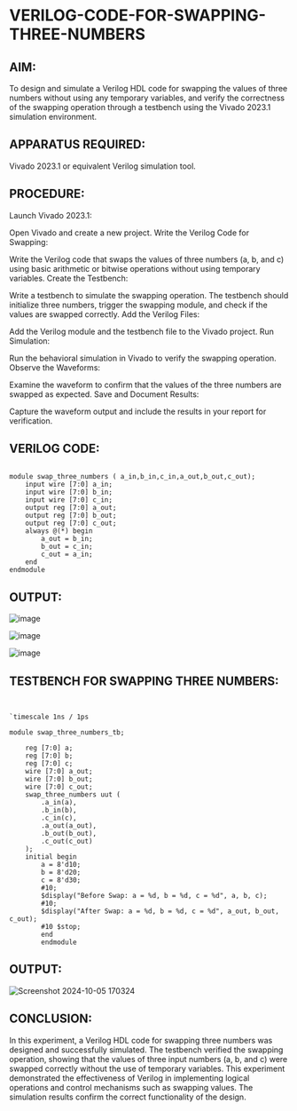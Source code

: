 # VERILOG-CODE-FOR-SWAPPING-THREE-NUMBERS

## AIM:

To design and simulate a Verilog HDL code for swapping the values of three numbers without using any temporary variables, and verify the correctness of the swapping operation through a testbench using the Vivado 2023.1 simulation environment.

## APPARATUS REQUIRED:

Vivado 2023.1 or equivalent Verilog simulation tool.

## PROCEDURE:

Launch Vivado 2023.1:

Open Vivado and create a new project.
Write the Verilog Code for Swapping:

Write the Verilog code that swaps the values of three numbers (a, b, and c) using basic arithmetic or bitwise operations without using temporary variables.
Create the Testbench:

Write a testbench to simulate the swapping operation. The testbench should initialize three numbers, trigger the swapping module, and check if the values are swapped correctly.
Add the Verilog Files:

Add the Verilog module and the testbench file to the Vivado project.
Run Simulation:

Run the behavioral simulation in Vivado to verify the swapping operation.
Observe the Waveforms:

Examine the waveform to confirm that the values of the three numbers are swapped as expected.
Save and Document Results:

Capture the waveform output and include the results in your report for verification.

## VERILOG CODE:

~~~

module swap_three_numbers ( a_in,b_in,c_in,a_out,b_out,c_out);
    input wire [7:0] a_in;
    input wire [7:0] b_in;
    input wire [7:0] c_in;
    output reg [7:0] a_out;
    output reg [7:0] b_out;
    output reg [7:0] c_out;
    always @(*) begin
        a_out = b_in; 
        b_out = c_in; 
        c_out = a_in; 
    end
endmodule

~~~

## OUTPUT:

![image](https://github.com/user-attachments/assets/ab43271c-80ef-4cc0-835b-5607b0dd67c6)

![image](https://github.com/user-attachments/assets/02f65b03-1e29-4744-aa48-94d5ab022ce3)

![image](https://github.com/user-attachments/assets/09e78fe5-1af5-475a-9333-3c34481625ac)


## TESTBENCH FOR SWAPPING THREE NUMBERS:

~~~


`timescale 1ns / 1ps

module swap_three_numbers_tb;

    reg [7:0] a;
    reg [7:0] b;
    reg [7:0] c;
    wire [7:0] a_out;
    wire [7:0] b_out;
    wire [7:0] c_out;
    swap_three_numbers uut (
        .a_in(a),
        .b_in(b),
        .c_in(c),
        .a_out(a_out),
        .b_out(b_out),
        .c_out(c_out)
    );
    initial begin
        a = 8'd10; 
        b = 8'd20; 
        c = 8'd30; 
        #10;
        $display("Before Swap: a = %d, b = %d, c = %d", a, b, c);
        #10;
        $display("After Swap: a = %d, b = %d, c = %d", a_out, b_out, c_out);
        #10 $stop;
        end
        endmodule

~~~

## OUTPUT:

![Screenshot 2024-10-05 170324](https://github.com/user-attachments/assets/e20bbcf9-98a4-4652-8d30-df96369f0e64)



## CONCLUSION:

In this experiment, a Verilog HDL code for swapping three numbers was designed and successfully simulated. The testbench verified the swapping operation, showing that the values of three input numbers (a, b, and c) were swapped correctly without the use of temporary variables. This experiment demonstrated the effectiveness of Verilog in implementing logical operations and control mechanisms such as swapping values. The simulation results confirm the correct functionality of the design.
